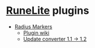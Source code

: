 # [RuneLite](https://github.com/runelite/runelite) plugins
- [Radius Markers](https://github.com/Skretzo/runelite-plugins/tree/radius-markers)
  - [Plugin wiki](https://github.com/Skretzo/runelite-plugins/wiki#-radius-markers)
  - [Update converter 1.1 &rarr; 1.2](https://skretzo.github.io/runelite-plugins/radius-markers/update-converter/)
